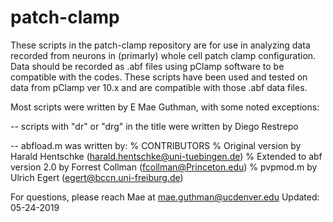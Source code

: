 # patch-clamp

These scripts in the patch-clamp repository are for use in analyzing data recorded from neurons in (primarly) whole cell patch clamp configuration. Data should be recorded as .abf files using pClamp software to be compatible with the codes. These scripts have been used and tested on data from pClamp ver 10.x and are compatible with those .abf data files.

Most scripts were written by E Mae Guthman, with some noted exceptions:

-- scripts with "dr" or "drg" in the title were written by Diego Restrepo 

-- abfload.m was written by:
% CONTRIBUTORS
%   Original version by Harald Hentschke (harald.hentschke@uni-tuebingen.de)
%   Extended to abf version 2.0 by Forrest Collman (fcollman@Princeton.edu)
%   pvpmod.m by Ulrich Egert (egert@bccn.uni-freiburg.de)

For questions, please reach Mae at mae.guthman@ucdenver.edu
Updated: 05-24-2019
